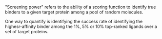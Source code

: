 "Screening power" refers to the ability of a scoring function to identify true binders to a given target protein among a pool of random molecules.

One way to quantify is identifying the success rate of identifying the highesr-affinity binder among the 1%, 5% or 10% top-ranked ligands over a set of target proteins. 